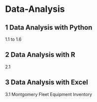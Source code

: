 # Data-Analysis

## 1 Data Analysis with Python

1.1 to 1.6

## 2 Data Analysis with R

2.1

## 3 Data Analysis with Excel

3.1 Montgomery Fleet Equipment Inventory
